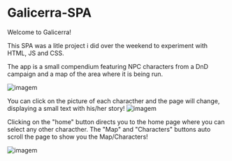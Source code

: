 # Galicerra-SPA

Welcome to Galicerra!

This SPA was a litle project i did over the weekend to experiment with HTML, JS and CSS.

The app is a small compendium featuring NPC characters from a DnD campaign and a map of the area where it is being run.<p>
![imagem](https://github.com/zepedro0901/Galicerra-SPA/assets/116742735/53fba743-40ee-49a0-8ebb-c2d823ef0ce9)

You can click on the picture of each characther and the page will change, displaying a small text with his/her story!
![imagem](https://github.com/zepedro0901/Galicerra-SPA/assets/116742735/e447d971-8699-4b67-b9b2-bda573700ba0)

Clicking on the "home" button directs you to the home page where you can select any other characther. The "Map" and "Characters" buttons auto scroll the page to show you the Map/Characters! <p>
![imagem](https://github.com/zepedro0901/Galicerra-SPA/assets/116742735/8539f5e5-0eb9-4b59-88ff-8a2673b81ef2)

  
